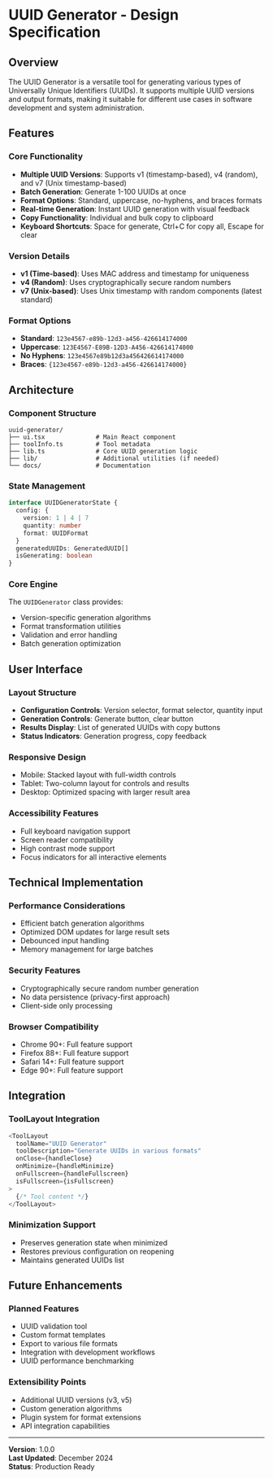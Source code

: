 # UUID Generator - Design Specification

## Overview

The UUID Generator is a versatile tool for generating various types of Universally Unique Identifiers (UUIDs). It supports multiple UUID versions and output formats, making it suitable for different use cases in software development and system administration.

## Features

### Core Functionality
- **Multiple UUID Versions**: Supports v1 (timestamp-based), v4 (random), and v7 (Unix timestamp-based)
- **Batch Generation**: Generate 1-100 UUIDs at once
- **Format Options**: Standard, uppercase, no-hyphens, and braces formats
- **Real-time Generation**: Instant UUID generation with visual feedback
- **Copy Functionality**: Individual and bulk copy to clipboard
- **Keyboard Shortcuts**: Space for generate, Ctrl+C for copy all, Escape for clear

### Version Details
- **v1 (Time-based)**: Uses MAC address and timestamp for uniqueness
- **v4 (Random)**: Uses cryptographically secure random numbers
- **v7 (Unix-based)**: Uses Unix timestamp with random components (latest standard)

### Format Options
- **Standard**: `123e4567-e89b-12d3-a456-426614174000`
- **Uppercase**: `123E4567-E89B-12D3-A456-426614174000`
- **No Hyphens**: `123e4567e89b12d3a456426614174000`
- **Braces**: `{123e4567-e89b-12d3-a456-426614174000}`

## Architecture

### Component Structure
```
uuid-generator/
├── ui.tsx              # Main React component
├── toolInfo.ts         # Tool metadata
├── lib.ts              # Core UUID generation logic
├── lib/                # Additional utilities (if needed)
└── docs/               # Documentation
```

### State Management
```typescript
interface UUIDGeneratorState {
  config: {
    version: 1 | 4 | 7
    quantity: number
    format: UUIDFormat
  }
  generatedUUIDs: GeneratedUUID[]
  isGenerating: boolean
}
```

### Core Engine
The `UUIDGenerator` class provides:
- Version-specific generation algorithms
- Format transformation utilities
- Validation and error handling
- Batch generation optimization

## User Interface

### Layout Structure
- **Configuration Controls**: Version selector, format selector, quantity input
- **Generation Controls**: Generate button, clear button
- **Results Display**: List of generated UUIDs with copy buttons
- **Status Indicators**: Generation progress, copy feedback

### Responsive Design
- Mobile: Stacked layout with full-width controls
- Tablet: Two-column layout for controls and results
- Desktop: Optimized spacing with larger result area

### Accessibility Features
- Full keyboard navigation support
- Screen reader compatibility
- High contrast mode support
- Focus indicators for all interactive elements

## Technical Implementation

### Performance Considerations
- Efficient batch generation algorithms
- Optimized DOM updates for large result sets
- Debounced input handling
- Memory management for large batches

### Security Features
- Cryptographically secure random number generation
- No data persistence (privacy-first approach)
- Client-side only processing

### Browser Compatibility
- Chrome 90+: Full feature support
- Firefox 88+: Full feature support
- Safari 14+: Full feature support
- Edge 90+: Full feature support

## Integration

### ToolLayout Integration
```typescript
<ToolLayout
  toolName="UUID Generator"
  toolDescription="Generate UUIDs in various formats"
  onClose={handleClose}
  onMinimize={handleMinimize}
  onFullscreen={handleFullscreen}
  isFullscreen={isFullscreen}
>
  {/* Tool content */}
</ToolLayout>
```

### Minimization Support
- Preserves generation state when minimized
- Restores previous configuration on reopening
- Maintains generated UUIDs list

## Future Enhancements

### Planned Features
- UUID validation tool
- Custom format templates
- Export to various file formats
- Integration with development workflows
- UUID performance benchmarking

### Extensibility Points
- Additional UUID versions (v3, v5)
- Custom generation algorithms
- Plugin system for format extensions
- API integration capabilities

---

**Version**: 1.0.0  
**Last Updated**: December 2024  
**Status**: Production Ready 